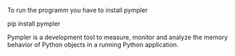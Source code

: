 To run the programm you have to install pympler

pip install pympler

Pympler is a development tool to measure, monitor and analyze the memory behavior of Python objects in a running Python application.
